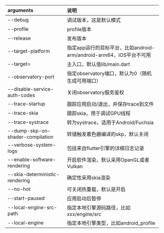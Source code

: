 | arguments                        | 说明                                                         |
| :------------------------------- | :----------------------------------------------------------- |
| --debug                          | 调试版本，这是默认模式                                       |
| --profile                        | profile版本                                                  |
| --release                        | 发布版本                                                     |
| --target-platform                | 指定app运行的目标平台，比如android-arm/android-arm64，iOS平台不可用 |
| --target=                        | 主入口，默认值lib/main.dart                                  |
| --observatory-port               | 指定observatory端口，默认为0（随机生成可用端口）             |
| --disable-service-auth-codes     | 关闭observatory服务鉴权                                      |
| --trace-startup                  | 跟踪应用启动/退出，并保存trace到文件                         |
| --trace-skia                     | 跟踪skia，用于调试GPU线程                                    |
| --trace-systrace                 | 转为systrace，适用于Android/Fuchsia                          |
| --dump-skp-on-shader-compilation | 转储触发着色器编译的skp，默认关闭                            |
| --verbose-system-logs            | 包括来自flutter引擎的详细日志记录                            |
| --enable-software-rendering      | 开启软件渲染，默认采用OpenGL或者Vulkan                       |
| --skia-deterministic-rendering   | 确定性采用skia渲染                                           |
| --no-hot                         | 可关闭热重载，默认是开启                                     |
| --start-paused                   | 应用启动后暂停                                               |
| --local-engine-src-path          | 指定本地引擎源码路径，比如xxx/engine/src                     |
| --local-engine                   | 指定本地引擎类型，比如android_profile                        |